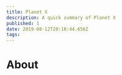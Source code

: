 ```yaml
---
title: Planet X
description: A quick summary of Planet X
published: 1
date: 2019-08-12T20:18:44.656Z
tags: 
---
```


# About